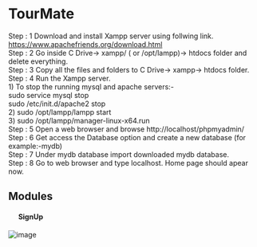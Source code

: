 # TourMate

Step : 1 Download and install Xampp server using follwing link.
	https://www.apachefriends.org/download.html<br>
Step : 2 Go inside C Drive-> xampp/ ( or /opt/lampp)-> htdocs folder and delete everything.<br>
Step : 3 Copy all the files and folders to C Drive-> xampp-> htdocs folder.<br>
Step : 4 Run the Xampp server.<br>
	1) To stop the running mysql and apache servers:- <br>
		sudo service mysql stop<br>
		sudo /etc/init.d/apache2 stop <br>
	2) sudo /opt/lampp/lampp start<br>
	3) sudo /opt/lampp/manager-linux-x64.run<br>
Step : 5 Open a web browser and browse http://localhost/phpmyadmin/<br>
Step : 6 Get access the Database option and create a new database (for example:-mydb)<br>
Step : 7 Under mydb database import downloaded mydb database.<br>
Step : 8 Go to web browser and type localhost. Home page should apear now.

## Modules
 #### &nbsp; &nbsp; &nbsp; SignUp
 ![image](/home/ashutosh/Desktop/modules/signup.png)
